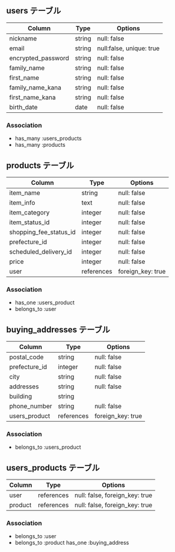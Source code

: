 ## users テーブル

| Column             | Type   | Options                  |
| ------------------ | ------ | ------------------------ |
| nickname           | string | null: false              |
| email              | string | null:false, unique: true |
| encrypted_password | string | null: false              |
| family_name        | string | null: false              |
| first_name         | string | null: false              |
| family_name_kana   | string | null: false              |
| first_name_kana    | string | null: false              |
| birth_date         | date   | null: false              |

### Association

- has_many :users_products
- has_many :products

## products テーブル

| Column                 | Type       | Options           |
| ---------------------- | ---------- | ----------------- |
| item_name              | string     | null: false       |
| item_info              | text       | null: false       |
| item_category          | integer    | null: false       |
| item_status_id         | integer    | null: false       |
| shopping_fee_status_id | integer    | null: false       |
| prefecture_id          | integer    | null: false       |
| scheduled_delivery_id  | integer    | null: false       |
| price                  | integer    | null: false       |
| user                   | references | foreign_key: true |

### Association

- has_one :users_product
- belongs_to :user

## buying_addresses テーブル

| Column        | Type       | Options           |
| ------------- | ---------- | ----------------- |
| postal_code   | string     | null: false       |
| prefecture_id | integer    | null: false       |
| city          | string     | null: false       |
| addresses     | string     | null: false       |
| building      | string     |                   |
| phone_number  | string     | null: false       |
| users_product | references | foreign_key: true |

### Association

- belongs_to :users_product

## users_products テーブル

| Column  | Type       | Options                        |
| ------- | ---------- | ------------------------------ |
| user    | references | null: false, foreign_key: true |
| product | references | null: false, foreign_key: true |

### Association

- belongs_to :user
- belongs_to :product
has_one :buying_address